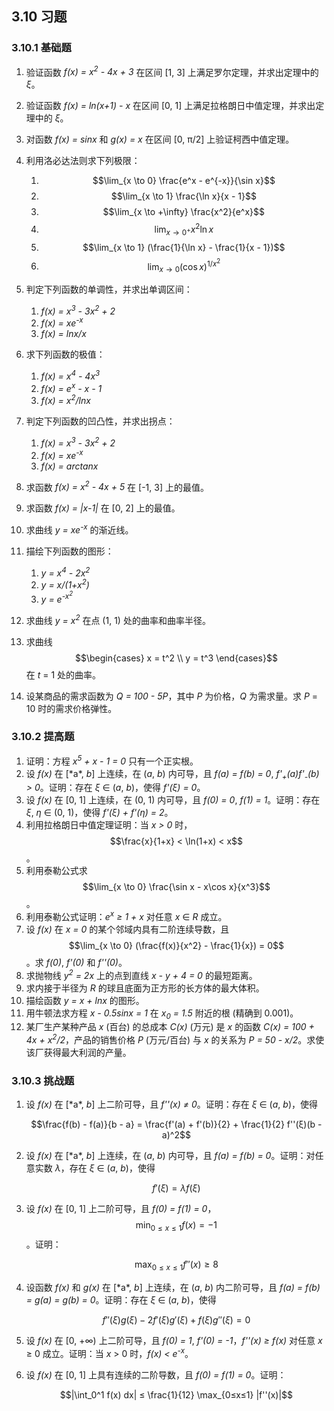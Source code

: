 

## 3.10 习题

### 3.10.1 基础题

1. 验证函数 *f(x) = x<sup>2</sup> - 4x + 3* 在区间 \[1, 3] 上满足罗尔定理，并求出定理中的 *ξ*。
2. 验证函数 *f(x) = ln(x+1) - x* 在区间 \[0, 1] 上满足拉格朗日中值定理，并求出定理中的 *ξ*。
3. 对函数 *f(x) = sinx* 和 *g(x) = x* 在区间 \[0, π/2] 上验证柯西中值定理。
4. 利用洛必达法则求下列极限：

    1. $$\lim_{x \to 0} \frac{e^x - e^{-x}}{\sin x}$$
    2. $$\lim_{x \to 1} \frac{\ln x}{x - 1}$$
    3. $$\lim_{x \to +\infty} \frac{x^2}{e^x}$$
    4. $$\lim_{x \to 0^+} x^2 \ln x$$
    5. $$\lim_{x \to 1} (\frac{1}{\ln x} - \frac{1}{x - 1})$$
    6. $$\lim_{x \to 0} (\cos x)^{1/x^2}$$
5. 判定下列函数的单调性，并求出单调区间：

    1. *f(x) = x<sup>3</sup> - 3x<sup>2</sup> + 2*
    2. *f(x) = xe<sup>-x</sup>*
    3. *f(x) = lnx/x*
6. 求下列函数的极值：

    1. *f(x) = x<sup>4</sup> - 4x<sup>3</sup>*
    2. *f(x) = e<sup>x</sup> - x - 1*
    3. *f(x) = x<sup>2</sup>/lnx*
7. 判定下列函数的凹凸性，并求出拐点：

    1. *f(x) = x<sup>3</sup> - 3x<sup>2</sup> + 2*
    2. *f(x) = xe<sup>-x</sup>*
    3. *f(x) = arctanx*
8. 求函数 *f(x) = x<sup>2</sup> - 4x + 5* 在 \[-1, 3] 上的最值。
9. 求函数 *f(x) = |x-1|* 在 \[0, 2] 上的最值。
10. 求曲线 *y = xe<sup>-x</sup>* 的渐近线。
11. 描绘下列函数的图形：

    1. *y = x<sup>4</sup> - 2x<sup>2</sup>*
    2. *y = x/(1+x<sup>2</sup>)*
    3. *y = e<sup>-x<sup>2</sup></sup>*
12. 求曲线 *y = x<sup>2</sup>* 在点 (1, 1) 处的曲率和曲率半径。
13. 求曲线 $$\begin{cases} x = t^2 \\ y = t^3 \end{cases}$$ 在 *t* = 1 处的曲率。
14. 设某商品的需求函数为 *Q = 100 - 5P*，其中 *P* 为价格，*Q* 为需求量。求 *P* = 10 时的需求价格弹性。

### 3.10.2 提高题

1. 证明：方程 *x<sup>5</sup> + x - 1 = 0* 只有一个正实根。
2. 设 *f(x)* 在 \[\*a*, *b*] 上连续，在 (*a*, *b*) 内可导，且 *f(a) = f(b) = 0*, *f'<sub>+</sub>(a)f'<sub>-</sub>(b) > 0*。证明：存在 *ξ* ∈ (*a*, *b*)，使得 *f'(ξ) = 0*。
3. 设 *f(x)* 在 \[0, 1] 上连续，在 (0, 1) 内可导，且 *f(0) = 0*, *f(1) = 1*。证明：存在 *ξ*, *η* ∈ (0, 1)，使得 *f'(ξ) + f'(η) = 2*。
4. 利用拉格朗日中值定理证明：当 *x > 0* 时，$$\frac{x}{1+x} < \ln(1+x) < x$$。
5. 利用泰勒公式求 $$\lim_{x \to 0} \frac{\sin x - x\cos x}{x^3}$$。
6. 利用泰勒公式证明：*e<sup>x</sup> ≥ 1 + x* 对任意 *x* ∈ *R* 成立。
7. 设 *f(x)* 在 *x = 0* 的某个邻域内具有二阶连续导数，且 $$\lim_{x \to 0} (\frac{f(x)}{x^2} - \frac{1}{x}) = 0$$。求 *f(0)*, *f'(0)* 和 *f''(0)*。
8. 求抛物线 *y<sup>2</sup> = 2x* 上的点到直线 *x - y + 4 = 0* 的最短距离。
9. 求内接于半径为 *R* 的球且底面为正方形的长方体的最大体积。
10. 描绘函数 *y = x + lnx* 的图形。
11. 用牛顿法求方程 *x - 0.5sinx = 1* 在 *x<sub>0</sub> = 1.5* 附近的根 (精确到 0.001)。
12. 某厂生产某种产品 *x* (百台) 的总成本 *C(x)* (万元) 是 *x* 的函数 *C(x) = 100 + 4x + x<sup>2</sup>/2*，产品的销售价格 *P* (万元/百台) 与 *x* 的关系为 *P = 50 - x/2*。求使该厂获得最大利润的产量。

### 3.10.3 挑战题

1. 设 *f(x)* 在 \[\*a*, *b*] 上二阶可导，且 *f''(x) ≠ 0*。证明：存在 *ξ* ∈ (*a*, *b*)，使得

    $$\frac{f(b) - f(a)}{b - a} = \frac{f'(a) + f'(b)}{2} + \frac{1}{2} f''(ξ)(b - a)^2$$
2. 设 *f(x)* 在 \[\*a*, *b*] 上连续，在 (*a*, *b*) 内可导，且 *f(a) = f(b) = 0*。证明：对任意实数 *λ*，存在 *ξ* ∈ (*a*, *b*)，使得

    $$f'(ξ) = λf(ξ)$$
3. 设 *f(x)* 在 \[0, 1] 上二阶可导，且 *f(0) = f(1) = 0*，$$\min_{0≤x≤1} f(x) = -1$$。证明：

    $$\max_{0≤x≤1} f''(x) ≥ 8$$
4. 设函数 *f(x)* 和 *g(x)* 在 \[\*a*, *b*] 上连续，在 (*a*, *b*) 内二阶可导，且 *f(a) = f(b) = g(a) = g(b) = 0*。证明：存在 *ξ* ∈ (*a*, *b*)，使得

    $$f''(ξ)g(ξ) - 2f'(ξ)g'(ξ) + f(ξ)g''(ξ) = 0$$
5. 设 *f(x)* 在 \[0, +∞) 上二阶可导，且 *f(0) = 1*, *f'(0) = -1*，*f''(x) ≥ f(x)* 对任意 *x* ≥ 0 成立。证明：当 *x* > 0 时，*f(x) < e<sup>-x</sup>*。
6. 设 *f(x)* 在 \[0, 1] 上具有连续的二阶导数，且 *f(0) = f(1) = 0*。证明：

    $$|\int_0^1 f(x) dx| ≤ \frac{1}{12} \max_{0≤x≤1} |f''(x)|$$
